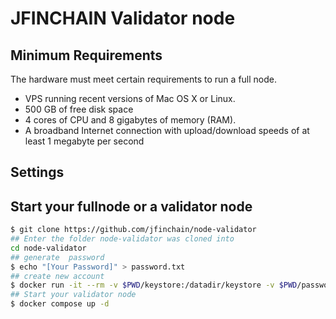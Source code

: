 # JFINCHAIN Validator node

## Minimum Requirements
The hardware must meet certain requirements to run a full node.
- VPS running recent versions of Mac OS X or Linux.
- 500 GB of free disk space
- 4 cores of CPU and 8 gigabytes of memory (RAM).
- A broadband Internet connection with upload/download speeds of at least 1 megabyte per second

## Settings
 
## Start your fullnode or a validator node
```bash
$ git clone https://github.com/jfinchain/node-validator
## Enter the folder node-validator was cloned into
cd node-validator
## generate  password
$ echo "[Your Password]" > password.txt
## create new account
$ docker run -it --rm -v $PWD/keystore:/datadir/keystore -v $PWD/password.txt:/datadir/password.txt domecloud/jfin-node:latest geth  --datadir /datadir --password /datadir/password.txt account new
## Start your validator node
$ docker compose up -d 
```

